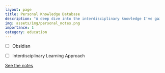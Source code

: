 ```yaml
---
layout: page
title: Personal Knowledge Database
description: "A deep dive into the interdisciplinary knowledge I've gained over the years."
img: assets/img/personal_notes.png
importance: 1
category: education
---
```



- [ ] Obsidian
- [ ] Interdisciplinary Learning Approach


[See the notes](https://notes.michaelakinyemi.com)





